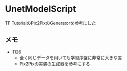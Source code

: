 # UnetModelScript
TF TutorialのPix2PixのGeneratorを参考にした

## メモ
- 1126
    - 全く同じデータを用いても学習序盤に非常に大きな差
    - Pix2Pixの実装の生成器を参考にする

